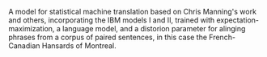 A model for statistical machine translation based on Chris Manning's work and others, incorporating the IBM models I and II, trained with expectation-maximization, a language model, and a distorion parameter for alinging phrases from a corpus of paired sentences, in this case the French-Canadian Hansards of Montreal.   
